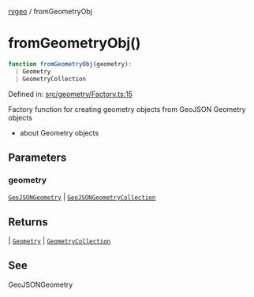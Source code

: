 [rvgeo](../index.md) / fromGeometryObj

# fromGeometryObj()

```ts
function fromGeometryObj(geometry): 
  | Geometry
  | GeometryCollection
```

Defined in: [src/geometry/Factory.ts:15](https://github.com/pzq123456/RVGeo/blob/e727f6f6e310621d656b74948bed9956ff45a613/src/geometry/Factory.ts#L15)

Factory function for creating geometry objects from GeoJSON Geometry objects
- about Geometry objects

## Parameters

### geometry

[`GeoJSONGeometry`](../interfaces/GeoJSONGeometry.md) | [`GeoJSONGeometryCollection`](../interfaces/GeoJSONGeometryCollection.md)

## Returns

  \| [`Geometry`](../classes/Geometry.md)
  \| [`GeometryCollection`](../classes/GeometryCollection.md)

## See

GeoJSONGeometry
